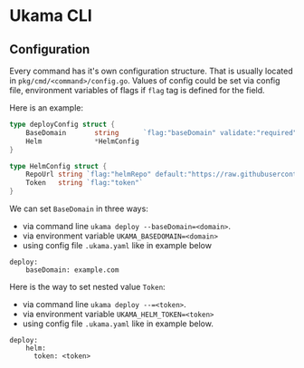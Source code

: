 # Ukama CLI

## Configuration 

Every command has it's own configuration structure. That is usually located in `pkg/cmd/<command>/config.go`.
Values of config could be set via config file, environment variables of flags if `flag` tag is defined for the field.

Here is an example: 
``` go
type deployConfig struct {		
	BaseDomain       string      `flag:"baseDomain" validate:"required"`
	Helm             *HelmConfig	
}

type HelmConfig struct {
	RepoUrl string `flag:"helmRepo" default:"https://raw.githubusercontent.com/ukama/helm-charts/repo-index"`
	Token   string `flag:"token"`
}
```

We can set `BaseDomain` in three ways:
- via command line `ukama deploy --baseDomain=<domain>`.
- via environment variable `UKAMA_BASEDOMAIN=<domain>`
- using config file `.ukama.yaml` like in example below
```
deploy:
    baseDomain: example.com  
```


Here is the way to set nested value `Token`:
- via command line `ukama deploy --=<token>`.
- via environment variable `UKAMA_HELM_TOKEN=<token>`
- using config file `.ukama.yaml` like in example below.
```
deploy:
    helm:      
      token: <token>
```

